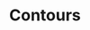 ---
title: Contours
eleventyNavigation:
  title: Contours
  key: dg_bonus_contours
  parent: dg_bonus
  order: 2
layout: "../de/bonus/contours.md"
---
